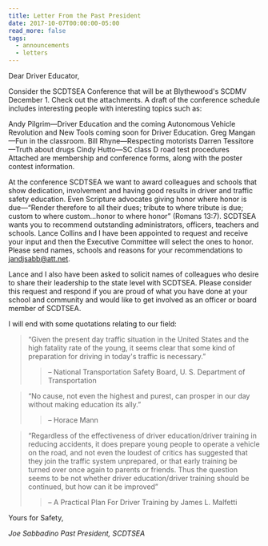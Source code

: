 ```yaml
---
title: Letter From the Past President
date: 2017-10-07T00:00:00-05:00
read_more: false
tags:
  - announcements
  - letters
---
```

Dear Driver Educator,

Consider the SCDTSEA Conference that will be at Blythewood's SCDMV December 1. Check out the attachments. A draft of the conference schedule includes interesting people with interesting topics such as:

Andy Pilgrim&mdash;Driver Education and the coming Autonomous Vehicle Revolution and New Tools coming soon for Driver Education.
Greg Mangan&mdash;Fun in the classroom.
Bill Rhyne&mdash;Respecting motorists
Darren Tessitore&mdash;Truth about drugs
Cindy Hutto&mdash;SC class D road test procedures
Attached are membership and conference forms, along with the poster contest information.

At the conference SCDTSEA we want to award colleagues and schools that show dedication, involvement and having good results in driver and traffic safety education. Even Scripture advocates giving honor where honor is due&mdash;&ldquo;Render therefore to all their dues; tribute to where tribute is due; custom to where custom...honor to where honor&rdquo; (Romans 13:7). SCDTSEA wants you to recommend outstanding administrators, officers, teachers and schools. Lance Collins and I have been appointed to request and receive your input and then the Executive Committee will select the ones to honor. Please send names, schools and reasons for your recommendations to [jandjsabb@att.net](mailto:jandjsabb@att.net).

Lance and I also have been asked to solicit names of colleagues who desire to share their leadership to the state level with SCDTSEA. Please consider this request and respond if you are proud of what you have done at your school and community and would like to get involved as an officer or board member of SCDTSEA.

I will end with some quotations relating to our field:

> &ldquo;Given the present day traffic situation in the United States and the high fatality rate of the young, it seems clear that some kind of preparation for driving in today's traffic is necessary.&rdquo;
> > &ndash; National Transportation Safety Board, U. S. Department of Transportation

> &ldquo;No cause, not even the highest and purest, can prosper in our day without making education its ally.&rdquo;
> > &ndash; Horace Mann

> &ldquo;Regardless of the effectiveness of driver education/driver training in reducing accidents, it does prepare young people to operate a vehicle on the road, and not even the loudest of critics has suggested that they join the traffic system unprepared, or that early training be turned over once again to parents or friends. Thus the question seems to be not whether driver education/driver training should be continued, but how can it be improved&rdquo;
> > &ndash; A Practical Plan For Driver Training by James L. Malfetti

Yours for Safety,

*Joe Sabbadino*
*Past President, SCDTSEA*
